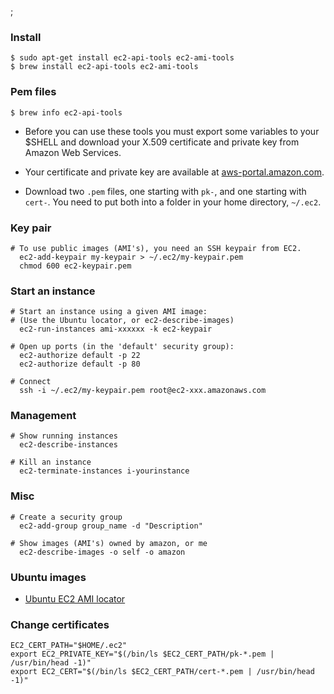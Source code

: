 ;

### Install

    $ sudo apt-get install ec2-api-tools ec2-ami-tools
    $ brew install ec2-api-tools ec2-ami-tools

### Pem files

    $ brew info ec2-api-tools

-   Before you can use these tools you must export some variables to your $SHELL and download your X.509 certificate and private key from Amazon Web Services.

-   Your certificate and private key are available at [aws-portal.amazon.com](http://aws-portal.amazon.com/gp/aws/developer/account/index.html?action=access-key).

-   Download two `.pem` files, one starting with `pk-`, and one starting with `cert-`. You need to put both into a folder in your home directory, `~/.ec2`.

### Key pair

    # To use public images (AMI's), you need an SSH keypair from EC2.
      ec2-add-keypair my-keypair > ~/.ec2/my-keypair.pem
      chmod 600 ec2-keypair.pem

### Start an instance

    # Start an instance using a given AMI image:
    # (Use the Ubuntu locator, or ec2-describe-images)
      ec2-run-instances ami-xxxxxx -k ec2-keypair

    # Open up ports (in the 'default' security group):
      ec2-authorize default -p 22
      ec2-authorize default -p 80

    # Connect
      ssh -i ~/.ec2/my-keypair.pem root@ec2-xxx.amazonaws.com

### Management

    # Show running instances
      ec2-describe-instances

    # Kill an instance
      ec2-terminate-instances i-yourinstance

### Misc

    # Create a security group
      ec2-add-group group_name -d "Description"

    # Show images (AMI's) owned by amazon, or me
      ec2-describe-images -o self -o amazon

### Ubuntu images

-   [Ubuntu EC2 AMI locator](http://cloud-images.ubuntu.com/locator/ec2/)

### Change certificates

    EC2_CERT_PATH="$HOME/.ec2"
    export EC2_PRIVATE_KEY="$(/bin/ls $EC2_CERT_PATH/pk-*.pem | /usr/bin/head -1)"
    export EC2_CERT="$(/bin/ls $EC2_CERT_PATH/cert-*.pem | /usr/bin/head -1)"
